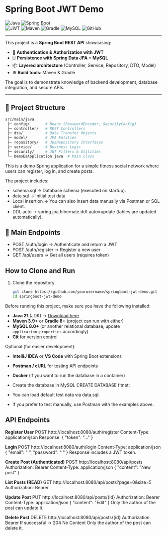 # Spring Boot JWT Demo

![Java](https://img.shields.io/badge/Java-f89820?logo=java&logoColor=white)
![Spring Boot](https://img.shields.io/badge/Spring%20Boot-6DB33F?logo=springboot&logoColor=white)   
![JWT](https://img.shields.io/badge/JWT-000000?logo=jsonwebtokens&logoColor=white)
![Maven](https://img.shields.io/badge/Maven-C71A36?logo=apachemaven&logoColor=white)
![Gradle](https://img.shields.io/badge/Gradle-02303A?logo=gradle&logoColor=white)
![MySQL](https://img.shields.io/badge/SQL-4479A1?logo=mysql&logoColor=white) 
![GitHub](https://img.shields.io/badge/GitHub-black?logo=github)

---
This project is a **Spring Boot REST API** showcasing:
- 🔐 **Authentication & Authorization with JWT**  
- 🗄️ **Persistence with Spring Data JPA + MySQL**  
- 📦 **Layered architecture** (Controller, Service, Repository, DTO, Model)  
- ⚙️ **Build tools**: Maven & Gradle  

The goal is to demonstrate knowledge of backend development, database integration, and secure APIs.  

---

## 📂 Project Structure
```bash
src/main/java
 ├─ config/       # Beans (PasswordEncoder, SecurityConfig)
 ├─ controller/   # REST Controllers
 ├─ dto/          # Data Transfer Objects
 ├─ model/        # JPA Entities
 ├─ repository/   # JpaRepository Interfaces
 ├─ service/      # Business Logic
 ├─ security/     # JWT Filters & Utilities
 └─ DemoEaApplication.java  # Main class
 ```

This is a demo Spring application for a simple fitness social network where users can register, log in, and create posts.

The project includes:
- schema.sql → Database schema (executed on startup).
- data.sql → Initial test data.
- Local insertion → You can also insert data manually via Postman or SQL client.
- DDL auto → spring.jpa.hibernate.ddl-auto=update (tables are updated automatically).

## 🧪 Main Endpoints
- POST /auth/login → Authenticate and return a JWT
- POST /auth/register → Register a new user
- GET /api/users → Get all users (requires token)

## How to Clone and Run

1. Clone the repository  
   ```bash
   git clone https://github.com/yourusername/springboot-jwt-demo.git
   cd springboot-jwt-demo
     ```

Before running this project, make sure you have the following installed:

- **Java 21** (JDK) → [Download here](https://adoptium.net/)  
- **Maven 3.9+** or **Gradle 8+** (project can run with either)  
- **MySQL 8.0+** (or another relational database, update `application.properties` accordingly)  
- **Git** for version control  

Optional (for easier development):
- **IntelliJ IDEA** or **VS Code** with Spring Boot extensions
- **Postman / cURL** for testing API endpoints
- **Docker** (if you want to run the database in a container)

- Create the database in MySQL CREATE DATABASE fitnet;
- You can load default test data via data.sql.
- If you prefer to test manually, use Postman with the examples above.

## API Endpoints

**Register User**
POST http://localhost:8080/auth/register
Content-Type: application/json
Response:
{ "token": "..." }

**Login**
POST http://localhost:8080/auth/login
Content-Type: application/json
{
  "email": " ",
  "password": " "
}
Response includes a JWT token.

**Create Post (Authenticated)**
POST http://localhost:8080/api/posts
Authorization: Bearer <token>
Content-Type: application/json
{
  "content": "New post"
}

**List Posts (READ)**
GET http://localhost:8080/api/posts?page=0&size=5
Authorization: Bearer <token>

**Update Post**
PUT http://localhost:8080/api/posts/{id}
Authorization: Bearer <token>
Content-Type: application/json
{
  "content": "Edit"
}
Only the author of the post can update it.

**Delete Post**
DELETE http://localhost:8080/api/posts/{id}
Authorization: Bearer <token>
If successful → 204 No Content
Only the author of the post can delete it.